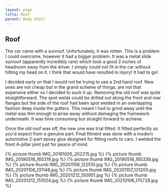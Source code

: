 ```yaml
---
layout: page
title: Roof
parent: Body Shell
---
```

## Roof

The car came with a sunroof. Unfortunately, it was rotten. This is a problem I could overcome, however it had a bigger problem. It was a metal slide sunroof (apparently incredibly rare) which took a good 2 inches of headroom away from the driver. I simply could not fit in the car without hitting my head on it. I think that would have resulted in injury! It had to go!

I decided early on that I would not be trying to use a 2nd hand roof. New ones are not cheap but in the grand scheme of things, are not that expensive either so I decided to suck it up. Removing the old roof was quite straightforward. The spot welds could be drilled out along the front and rear flanges but the side of the roof had been spot welded in an overlapping fashion deep inside the gutters. This meant I had to grind away until the metal was thin enough to prise away without damaging the framework underneath. It was time consuming but straight forward to achieve.

Once the old roof was off, the new one was trial fitted. It fitted perfectly as you'd expect from a genuine part. Final fitment was done with a modern automotive 2-part epoxy glue designed for fitting roofs to cars. I welded the front A-pillar joint just for peace of mind.

{% picture thumb IMG_20181005_202215.jpg %}
{% picture thumb IMG_20190518_165319.jpg %}
{% picture thumb IMG_20190518_165339.jpg %}
{% picture thumb IMG_20201106_122510.jpg %}
{% picture thumb IMG_20201106_131146.jpg %}
{% picture thumb IMG_20201107_131200.jpg %}
{% picture thumb IMG_20201212_150951.jpg %}
{% picture thumb IMG_20201212_151024.jpg %}
{% picture thumb IMG_20210106_175728.jpg %}
